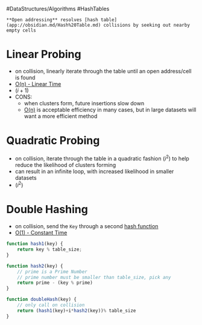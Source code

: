 #DataStructures/Algorithms #HashTables 

```ad-summary
**Open addressing** resolves [hash table](app://obsidian.md/Hash%20Table.md) collisions by seeking out nearby empty cells
```

# Linear Probing
- on collision, linearly iterate through the table until an open address/cell is found
- [O(n) - Linear Time](Time%20Complexity%20-%20Big%20O%20Notation.md#O%20n%20-%20Linear%20Time)
- $(i+1)$
- CONS:
	- when clusters form, future insertions slow down
	- [O(n)](Time%20Complexity%20-%20Big%20O%20Notation.md#O%20n%20-%20Linear%20Time) is acceptable efficiency in many cases, but in large datasets will want a more efficient method
# Quadratic Probing
- on collision, iterate through the table in a quadratic fashion $(i^2)$ to help reduce the likelihood of clusters forming
- can result in an infinite loop, with increased likelihood in smaller datasets
- $(i^2)$

# Double Hashing
- on collision, send the `Key` through a second [hash function](Hash%20Function.md)
- [O(1) - Constant Time](Time%20Complexity%20-%20Big%20O%20Notation.md#O%201%20-%20Constant%20Time)
```javascript
function hash1(key) {
	return key % table_size;
}

function hash2(key) {
	// prime is a Prime Number
	// prime number must be smaller than table_size, pick any
	return prime - (key % prime)
}

function doubleHash(key) {
	// only call on collision
	return (hash1(key)+i*hash2(key))% table_size
}
```